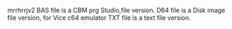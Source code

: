 mrrhrrjv2
BAS file is a CBM prg Studio,file version.
D64 file is a Disk image file version, for Vice c64 emulator
TXT file is a text file version.

